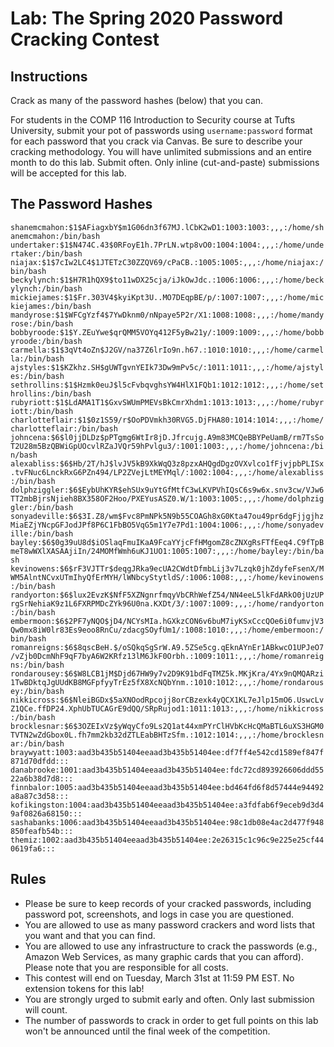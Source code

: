 # Lab: The Spring 2020 Password Cracking Contest

## Instructions

Crack as many of the password hashes (below) that you can.

For students in the COMP 116 Introduction to Security course at Tufts University, submit your pot of passwords using `username:password` format for each password that you crack via Canvas.  Be sure to describe your cracking methodology.  You will have unlimited submissions and an entire month to do this lab.  Submit often.  Only inline (cut-and-paste) submissions will be accepted for this lab.

## The Password Hashes

`shanemcmahon:$1$AFiagxbY$m1G06dn3f67MJ.lCbK2wD1:1003:1003:,,,:/home/shanemcmahon:/bin/bash
undertaker:$1$N474C.43$0RFoyE1h.7PrLN.wtp8vO0:1004:1004:,,,:/home/undertaker:/bin/bash
niajax:$1$7cIw2LC4$1JTETzC30ZZQV69/cPaCB.:1005:1005:,,,:/home/niajax:/bin/bash
beckylynch:$1$H7R1hQX9$to11wDX25cja/iJkOwJdc.:1006:1006:,,,:/home/beckylynch:/bin/bash
mickiejames:$1$Fr.303V4$kyiKpt3U..MO7DEqpBE/p/:1007:1007:,,,:/home/mickiejames:/bin/bash
mandyrose:$1$WFCgYzf4$7YwDknm0/nNpaye5P2r/X1:1008:1008:,,,:/home/mandyrose:/bin/bash
bobbyroode:$1$Y.ZEuYwe$qrQMM5VOYq412F5yBw21y/:1009:1009:,,,:/home/bobbyroode:/bin/bash
carmella:$1$3qVt4oZn$J2GV/na37Z6lrIo9n.h67.:1010:1010:,,,:/home/carmella:/bin/bash
ajstyles:$1$KZkhz.SH$gUWTgvnYEIk73Dw9mPv5c/:1011:1011:,,,:/home/ajstyles:/bin/bash
sethrollins:$1$Hzmk0euJ$l5cFvbqvghsYW4HlX1FQb1:1012:1012:,,,:/home/sethrollins:/bin/bash
rubyriott:$1$LdAMA1T1$GxvSWUmPMEVsBkCmrXhdm1:1013:1013:,,,:/home/rubyriott:/bin/bash
charlotteflair:$1$0z1S59/r$OoPDVmkh30RVG5.DjFHA80:1014:1014:,,,:/home/charlotteflair:/bin/bash
johncena:$6$l0jjDLDz$pPTgmg6WtIr8jD.Jfrcujg.A9m83MCQeBBYPeUamB/rm7TsSoT2U28m5BzQBWiGpUOcvlRZaJVQr59hPvlgu3/:1001:1003:,,,:/home/johncena:/bin/bash
alexabliss:$6$Hb/2T/hJ$lvJV5kB9XkWqQ3z8pzxAHQgdDgzOVXvlco1fFjvjpbPLISx.tvFNuc6LnckRxG6PZn494/LP2ZVejLtMEYMql/:1002:1004:,,,:/home/alexabliss:/bin/bash
dolphziggler:$6$EybUhKYR$ehSUx9uYtGfMtfC3wLKVPVhIQsC6s9w6x.snv3cw/VJw6TT2mbBjrsNjieh8BX358OF2Hoo/PXEYusASZ0.W/1:1003:1005:,,,:/home/dolphziggler:/bin/bash
sonyadeville:$6$3I.Z8/wm$Fvc8PmNPk5N9b55COAGh8xG0Kta47ou49pr6dgFjjgjhzMiaEZjYNcpGFJodJPf8P6C1FbBO5VqG5m1Y7e7Pd1:1004:1006:,,,:/home/sonyadeville:/bin/bash
bayley:$6$0g39uU8d$iOSlaqFmuIKaA9FcaYYjcFfHMgomZ8cZNXgRsFTfEeq4.C9fTpBmeT8wWXlXASAAjiIn/24MOMfWmh6uKJ1UO1:1005:1007:,,,:/home/bayley:/bin/bash
kevinowens:$6$rF3VJTTr$deqgJRka9ecUA2CWdtDfmbLij3v7Lzqk0jhZdyfeFsenX/MWM5AlntNCvxUTmIhyQfErMYH/lWNbcyStytldS/:1006:1008:,,,:/home/kevinowens:/bin/bash
randyorton:$6$lux2EvzK$NfF5XZNgnrfmqyVbCRhWefZ54/NN4eeL5lkFdARkO0jUzUPrgSrNehiaK9z1L6FXRPMDcZYk96U0na.KXDt/3/:1007:1009:,,,:/home/randyorton:/bin/bash
embermoon:$6$2PF7yNQO$jD4/NCYsMIa.hGXkzCON6v6buM7iyKSxCccQOe6i0fumvjV3Qw0mx8iW0lr83Es9eoo8RnCu/zdacgSOyfUm1/:1008:1010:,,,:/home/embermoon:/bin/bash
romanreigns:$6$8qscBeH.$/oSQkqSgSrW.A9.5ZSe5cg.qEknAYnEr1ABkwcO1UPJeO7/vZjb0DcmNhF9qF7byA6W2KRfz13lM6JkF0Orbh.:1009:1011:,,,:/home/romanreigns:/bin/bash
rondarousey:$6$W8LCB1jM$Djd67HW9y7v2D9K91bdFqTMZ5k.MKjKra/4Yx9nQMQARzi1TwBDktqJgUUdKB8MGFpfyyTrEz5fX8XcNQbYnm.:1010:1012:,,,:/home/rondarousey:/bin/bash
nikkicross:$6$NleiBGDx$5aXNOodRpcojj8orCBzexk4yQCX1KL7eJlp15mO6.UswcLvZ1QCe.ffDP24.XphUbTUCAGrE9dQQ/SRpRujod1:1011:1013:,,,:/home/nikkicross:/bin/bash
brocklesnar:$6$3OZEIxVz$yWqyCfo9Ls2Q1at44xmPYrClHVbKcHcQMaBTL6uXS3HGM0TVTN2wZdGbox0L.fh7mm2kb32dZTLEabBHTzSfm.:1012:1014:,,,:/home/brocklesnar:/bin/bash
braywyatt:1003:aad3b435b51404eeaad3b435b51404ee:df7ff4e542cd1589ef847f871d70dfdd:::
danabrooke:1001:aad3b435b51404eeaad3b435b51404ee:fdc72cd893926606ddd5522a6b38d7d8:::
finnbalor:1005:aad3b435b51404eeaad3b435b51404ee:bd464fd6f8d57444e94492a8a87c3d58:::
kofikingston:1004:aad3b435b51404eeaad3b435b51404ee:a3fdfab6f9eceb9d3d49af0826a68150:::
sashabanks:1006:aad3b435b51404eeaad3b435b51404ee:98c1db08e4ac2d477f948850feafb54b:::
themiz:1002:aad3b435b51404eeaad3b435b51404ee:2e26315c1c96c9e225e25cf440619fa6:::`

## Rules

* Please be sure to keep records of your cracked passwords, including password pot, screenshots, and logs in case you are questioned.
* You are allowed to use as many password crackers and word lists that you want and that you can find.
* You are allowed to use any infrastructure to crack the passwords (e.g., Amazon Web Services, as many graphic cards that you can afford).  Please note that you are responsible for all costs.
* This contest will end on Tuesday, March 31st at 11:59 PM EST.  No extension tokens for this lab!
* You are strongly urged to submit early and often.  Only last submission will count.
* The number of passwords to crack in order to get full points on this lab won't be announced until the final week of the competition.